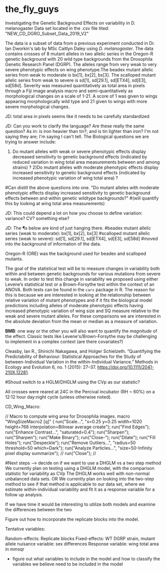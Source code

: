 # the_fly_guys

Investigating the Genetic Background Effects on variability in D. melanogaster 
Data set located in the .csv file tited: "NEW_CD_DGRO_Subset_Data_2019_V2"

The data is a subset of data from a previous experiment conducted in Dr. Ian Dworkin's lab by MSc Caitlyn Daley using *D. melanogaster*. The data contains crosses of 8 mutant alleles in two allelic series in the Oregon-R genetic background with 20 wild type backgrounds from the Drosophila Genetic Research Panel (DGRP). The alleles range from very weak to very severe phenotypic effects on wing phenotype.The beadex mutant allelic series from weak to moderate is bx[1], bx[2], bx[3]. The scalloped mutant allelic series from weak to severe is sd[1], sd[29.1], sd[ETX4], sd[E3], sd[58d]. Severity was measured quantitatively as total area in pixels through a Fiji image analysis macro and semi-quantitatively as morphological changes on a scale of 1-21. A score of 1 was given to wings appearing morphologically wild type and 21 given to wings with more severe morphological changes. 

JD: total area in pixels seems like it needs to be carefully standardized

JD: Can you work to clarify the language? Are these really the same question? As in: is iron heavier than tin?; and is tin lighter than iron? I'm not saying they are; I'm saying I can't tell.
The Biological questions we are trying to answer include:
1) Do mutant alleles with weak or severe phenotypic effects display decreased sensitivity to genetic background effects
(indicated by reduced variation in wing total area measurements between and among strains) ?
2)Do mutant alleles with moderate phenotypic effects display increased sensitivity to genetic background effects
(indicated by increased phenotypic variation of wing total area) ?

#Can distill the above questions into one. "Do mutant alleles with moderate phenotypic effects display increased sensitivity to genetic background effects between and within genetic wildtype backgrounds?"
#(will quantify this by looking at wing total area measurements)

JD: This could depend a lot on how you choose to define variation: variance? CV? something else?

JD: The ¶s below are kind of just hanging there.
#beadex mutant allelic series (weak to moderate): bx[1], bx[2], bx[3]
#scalloped mutant allelic series (weak to severe): sd[1], sd[29.1], sd[ETX4], sd[E3], sd[58d]
#moved into the background of information of the data. 

Oregon-R (ORE) was the background used for beadex and scalloped mutants.

The goal of the statistical test will be to measure changes in variability both within and between genetic backgrounds 
for various mutations from severe to weak. In order to test this change in variability we proposed using either 
Levene’s statistical test or a Brown-Forsythe test within the context of an ANOVA. Both tests can be found in the `cars` 
package in R. The reason for this is because we are interested in looking at the relationship between relative variation
of mutant phenotypes and if it fits the biological model predictions including alleles of moderate phenotypic effects 
having increased phenotypic variation of wing size and SQ measure relative to the weak and severe mutant alleles. For 
these comparisons we are interested in the absolute deviation from the mean or median as a measure of variation.

**BMB**: one way or the other you will also want to quantify the *magnitude* of the effect. Classic tests like Levene's/Brown-Forsythe may be challenging to implement in a complex context (are there covariates?) 


Cleasby, Ian R., Shinichi Nakagawa, and Holger Schielzeth. “Quantifying the Predictability of Behaviour: Statistical Approaches for the Study of between-Individual Variation in the within-Individual Variance.” Methods in Ecology and Evolution 6, no. 1 (2015): 27–37. https://doi.org/10.1111/2041-210X.12281.

#Shoud switch to a HGLM/DHGLM using the CVp as our statistic?   

All crosses were reared at 24C in the Percival incubator (RH ~ 60%) on a 12:12 hour day:night cycle (unless otherwise noted).

CD_Wing_Macro:

// Macro to compute wing area for Drosophila images. macro "WingSizeMacro2 [q]" { run("Scale...", "x=0.25 y=0.25 width=1020 height=768 interpolation=Bilinear average create"); run("Find Edges"); run("Enhance Contrast...", "saturated=0.4"); run("Sharpen"); run("Sharpen"); run("Make Binary"); run("Close-"); run("Dilate"); run("Fill Holes"); run("Despeckle"); run("Remove Outliers...", "radius=50 threshold=50 which=Dark"); run("Analyze Particles...", "size=50-Infinity pixel display summarize"); // run("Close"); //


#Next steps --> decide on if we want to use a DHGLM vs a two step method
We currently plan on testing using a DHGLM model, with the comparison statistic for variability as CVp
The DHGLM works well with non-normal unbalanced data sets. 
OR
We currently plan on looking into the two-step method to see if that method is applicable to our data set, 
where we estimate within-individual variability and fit it as a response variable for a follow up analysis.

If we have time it would be interesting to utilize both models and examine the differences between the two 

 
Figure out how to incorporate the replicate blocks into the model.

Tentative variables:

Random-effects: Replicate blocks
Fixed-effects: WT DGRP strain, mutant allele
nuisance variable: sex differences 
Response variable: wing total area in mmsqr

- figure out what variables to include in the model and how to classify the variables we believe need to be
included in the model 